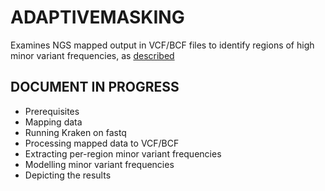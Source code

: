 # ADAPTIVEMASKING

Examines NGS mapped output in VCF/BCF files to identify regions of high minor variant frequencies, as [described]( 
https://www.biorxiv.org/content/early/2018/01/23/252460)

## DOCUMENT IN PROGRESS

* Prerequisites
* Mapping data
* Running Kraken on fastq
* Processing mapped data to VCF/BCF
* Extracting per-region minor variant frequencies 
* Modelling minor variant frequencies
* Depicting the results
